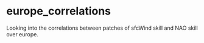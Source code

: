 # europe_correlations
Looking into the correlations between patches of sfcWind skill and NAO skill over europe.
